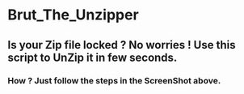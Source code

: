 # Brut_The_Unzipper

## Is your Zip file locked ? No worries ! Use this script to UnZip it in few seconds.

### How ? Just follow the steps in the ScreenShot above.
